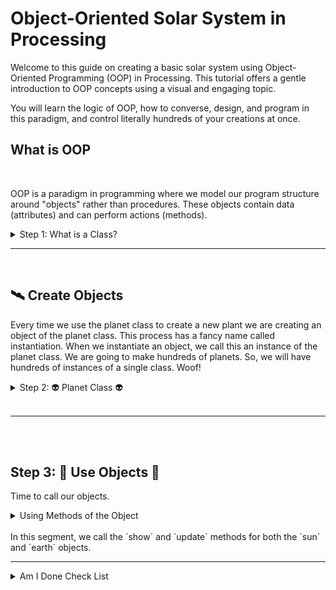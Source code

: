 # Object-Oriented Solar System in Processing

Welcome to this guide on creating a basic solar system using Object-Oriented Programming (OOP) in Processing. This tutorial offers a gentle introduction to OOP concepts using a visual and engaging topic.

You will learn the logic of OOP, how to converse, design, and program in this paradigm, and control literally hundreds of your creations at once.

## What is OOP
<br>

OOP is a paradigm in programming where we model our program structure around "objects" rather than procedures. These objects contain data (attributes) and can perform actions (methods).


<details>
<summary> Step 1: What is a Class?</summary>

In OOP, a class is a blueprint for creating objects. For our solar system, we'll think of each planet as an object, and they will be created from the `Planet` class. This is the class provided to you. You will almost never code from a blank slate, save for research and school :)

While looking, write down 3 questions you have and try to find a method and an attribute. 

<img src="oop.png" alt="meow" width="600" height="500">

Here, the <em>Planet</em> class has attributes (like <em>radius</em> and <em>distance</em>) and methods (like <em>show</em> and <em>update</em>).

<details>

  <summary>🛸🔴👽 Side Quest 🌕🔴🛸 </summary>
  Use NASA's OpenAPI resources to get a real image of Mars from one of their rovers. Report back on how you did this to the class.

<a href="https://api.nasa.gov/"> Application Program Interface (API) </a>

<a href="https://youtu.be/4czjS9h4Fpg?feature=shared"> Mars Landing </a>
</details>

Let's break this down step-by-step by adding new methods and attributes!

</details>

---
<br>


## 🛰️ Create Objects

Every time we use the planet class to create a new plant we are creating an object of the planet class. This process has a fancy name called instantiation. When we instantiate an object, we call this an instance of the planet class. We are going to make hundreds of planets. So, we will have hundreds of instances of a single class. Woof!

<details>
<summary> Step 2: 👽 Planet Class 👽 </summary>
With our class defined & commented on, we can create objects, which are instances of a class. 

<img src="oop_call.png" alt="meow" width="700" height="400">


Here, we've created two objects: `sun` and `earth` from the `Planet` class. This is what we mean by Instance of a class, an object, or to instantiate an object.

</details>
<br>

---

<br>
<br>


## Step 3: 🚧 Use Objects 🚧

Time to call our objects.

<details>
<summary>Using Methods of the Object</summary>

Each object can use the methods defined in the `Planet` class.

<img src="done.png" alt="meow" width="700" height="400">


</details>
<br>
In this segment, we call the `show` and `update` methods for both the `sun` and `earth` objects.

---

<details>
    <summary>Am I Done Check List</summary>
    
1. 3 instances of planet class
2. 3 unique methods used
3. Art aspect clear
4. Science aspect clear
5. Add a new method to planet-class that will make the planet move
6. Add a new attribute to planet-class
7. User input used
8. Conditional Statement used
9. A TODO programming list for the next class: see steps 9-10
10. Calculate the force of gravity between one of your planets & sun by using their masses irl
11. Make step 10 a new method by first completing step 9 for this task :)
</details>
